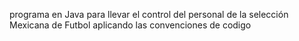 programa en Java para llevar el control del personal de la selección Mexicana de Futbol aplicando las convenciones de codigo
